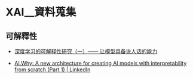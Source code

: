 # XAI__資料蒐集

## 可解釋性

- [深度学习的可解释性研究（一）—— 让模型具备说人话的能力](https://zhuanlan.zhihu.com/p/37223341)

- [AI.Why: A new architecture for creating AI models with interpretability from scratch (Part 1) | LinkedIn](https://www.linkedin.com/pulse/aiwhy-new-architecture-creating-ai-models-from-part-1-figurelli/?lipi=urn%3Ali%3Apage%3Ad_flagship3_pulse_read%3BgSQgo6WFQ%2Fy6K28sPHjiiA%3D%3D&licu=urn%3Ali%3Acontrol%3Ad_flagship3_pulse_read-related)

